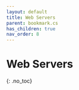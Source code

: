 ```yaml
---
layout: default
title: Web Servers
parent: bookmark.cs
has_children: true
nav_order: 8
---
```


# Web Servers
{: .no_toc}
